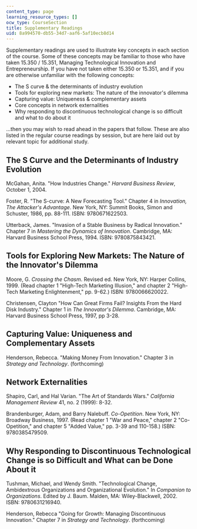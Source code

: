 ```yaml
---
content_type: page
learning_resource_types: []
ocw_type: CourseSection
title: Supplementary Readings
uid: 8a994570-db55-34d7-aaf6-5af10ecb8d14
---
```


Supplementary readings are used to illustrate key concepts in each section of the course. Some of these concepts may be familiar to those who have taken 15.350 / 15.351, Managing Technological Innovation and Entrepreneurship. If you have not taken either 15.350 or 15.351, and if you are otherwise unfamiliar with the following concepts:

*   The S curve & the determinants of industry evolution
*   Tools for exploring new markets: The nature of the innovator's dilemma
*   Capturing value: Uniqueness & complementary assets
*   Core concepts in network externalities
*   Why responding to discontinuous technological change is so difficult and what to do about it

...then you may wish to read ahead in the papers that follow. These are also listed in the regular course readings by session, but are here laid out by relevant topic for additional study.

The S Curve and the Determinants of Industry Evolution
------------------------------------------------------

McGahan, Anita. "How Industries Change." _Harvard Business Review_, October 1, 2004.

Foster, R. "The S-curve: A New Forecasting Tool." Chapter 4 in _Innovation, The Attacker's Advantage_. New York, NY: Summit Books, Simon and Schuster, 1986, pp. 88-111. ISBN: 9780671622503.

Utterback, James. "Invasion of a Stable Business by Radical Innovation." Chapter 7 in _Mastering the Dynamics of Innovation_. Cambridge, MA: Harvard Business School Press, 1994. ISBN: 9780875843421.

Tools for Exploring New Markets: The Nature of the Innovator's Dilemma
----------------------------------------------------------------------

Moore, G. _Crossing the Chasm_. Revised ed. New York, NY: Harper Collins, 1999. (Read chapter 1 "High-Tech Marketing Illusion," and chapter 2 "High-Tech Marketing Enlightenment," pp. 9-62.) ISBN: 9780066620022.

Christensen, Clayton "How Can Great Firms Fail? Insights From the Hard Disk Industry." Chapter 1 in _The Innovator's Dilemma_. Cambridge, MA: Harvard Business School Press, 1997, pp 3-28.

Capturing Value: Uniqueness and Complementary Assets
----------------------------------------------------

Henderson, Rebecca. "Making Money From Innovation." Chapter 3 in _Strategy and Technology_. (forthcoming)

Network Externalities
---------------------

Shapiro, Carl, and Hal Varian. "The Art of Standards Wars." _California Management Review_ 41, no. 2 (1999): 8-32.

Brandenburger, Adam, and Barry Nalebuff. _Co-Opetition_. New York, NY: Broadway Business, 1997. (Read chapter 1 "War and Peace," chapter 2 "Co-Opetition," and chapter 5 "Added Value," pp. 3-39 and 110-158.) ISBN: 9780385479509.

Why Responding to Discontinuous Technological Change is so Difficult and What can be Done About it
--------------------------------------------------------------------------------------------------

Tushman, Michael, and Wendy Smith. "Technological Change, Ambidextrous Organizations and Organizational Evolution." In _Companion to Organizations_. Edited by J. Baum. Malden, MA: Wiley-Blackwell, 2002. ISBN: 9780631216940.

Henderson, Rebecca "Going for Growth: Managing Discontinuous Innovation." Chapter 7 in _Strategy and Technology_. (forthcoming)
